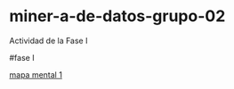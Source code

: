 # miner-a-de-datos-grupo-02
Actividad de la Fase I 

#fase I

[mapa mental 1](https://github.com/VictorQuirozGarcia/miner-a-de-datos-grupo-02/blob/main/mapa%20mental_1_1741667.pdf)
